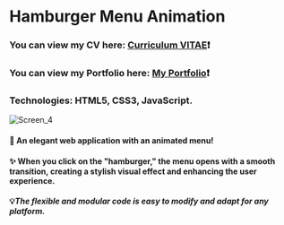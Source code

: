# Hamburger Menu Animation #
### You can view my CV here: [Curriculum VITAE](https://zorger27.github.io)❗️ ###
### You can view my Portfolio here: [My Portfolio](https://Zorin.Expert)❗️ ###
### Technologies: HTML5, CSS3, JavaScript. ###
![Screen_4](https://user-images.githubusercontent.com/30940416/169177595-f41f3765-f39e-4abb-806e-08cdba3de466.gif)

#### 🍔 An elegant web application with an animated menu! ####
#### ✨ When you click on the "hamburger," the menu opens with a smooth transition, creating a stylish visual effect and enhancing the user experience. ####
#### 💡*The flexible and modular code is easy to modify and adapt for any platform.* ####